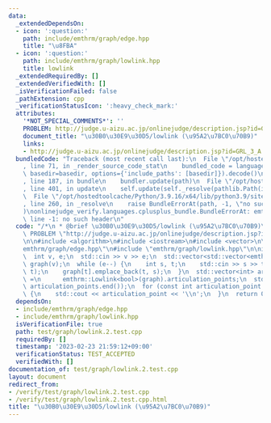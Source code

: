 ```yaml
---
data:
  _extendedDependsOn:
  - icon: ':question:'
    path: include/emthrm/graph/edge.hpp
    title: "\u8FBA"
  - icon: ':question:'
    path: include/emthrm/graph/lowlink.hpp
    title: lowlink
  _extendedRequiredBy: []
  _extendedVerifiedWith: []
  _isVerificationFailed: false
  _pathExtension: cpp
  _verificationStatusIcon: ':heavy_check_mark:'
  attributes:
    '*NOT_SPECIAL_COMMENTS*': ''
    PROBLEM: http://judge.u-aizu.ac.jp/onlinejudge/description.jsp?id=GRL_3_A
    document_title: "\u30B0\u30E9\u30D5/lowlink (\u95A2\u7BC0\u70B9)"
    links:
    - http://judge.u-aizu.ac.jp/onlinejudge/description.jsp?id=GRL_3_A
  bundledCode: "Traceback (most recent call last):\n  File \"/opt/hostedtoolcache/Python/3.9.16/x64/lib/python3.9/site-packages/onlinejudge_verify/documentation/build.py\"\
    , line 71, in _render_source_code_stat\n    bundled_code = language.bundle(stat.path,\
    \ basedir=basedir, options={'include_paths': [basedir]}).decode()\n  File \"/opt/hostedtoolcache/Python/3.9.16/x64/lib/python3.9/site-packages/onlinejudge_verify/languages/cplusplus.py\"\
    , line 187, in bundle\n    bundler.update(path)\n  File \"/opt/hostedtoolcache/Python/3.9.16/x64/lib/python3.9/site-packages/onlinejudge_verify/languages/cplusplus_bundle.py\"\
    , line 401, in update\n    self.update(self._resolve(pathlib.Path(included), included_from=path))\n\
    \  File \"/opt/hostedtoolcache/Python/3.9.16/x64/lib/python3.9/site-packages/onlinejudge_verify/languages/cplusplus_bundle.py\"\
    , line 260, in _resolve\n    raise BundleErrorAt(path, -1, \"no such header\"\
    )\nonlinejudge_verify.languages.cplusplus_bundle.BundleErrorAt: emthrm/graph/edge.hpp:\
    \ line -1: no such header\n"
  code: "/*\n * @brief \u30B0\u30E9\u30D5/lowlink (\u95A2\u7BC0\u70B9)\n */\n#define\
    \ PROBLEM \"http://judge.u-aizu.ac.jp/onlinejudge/description.jsp?id=GRL_3_A\"\
    \n\n#include <algorithm>\n#include <iostream>\n#include <vector>\n\n#include \"\
    emthrm/graph/edge.hpp\"\n#include \"emthrm/graph/lowlink.hpp\"\n\nint main() {\n\
    \  int v, e;\n  std::cin >> v >> e;\n  std::vector<std::vector<emthrm::Edge<bool>>>\
    \ graph(v);\n  while (e--) {\n    int s, t;\n    std::cin >> s >> t;\n    graph[s].emplace_back(s,\
    \ t);\n    graph[t].emplace_back(t, s);\n  }\n  std::vector<int> articulation_points\
    \ =\n      emthrm::Lowlink<bool>(graph).articulation_points;\n  std::sort(articulation_points.begin(),\
    \ articulation_points.end());\n  for (const int articulation_point : articulation_points)\
    \ {\n    std::cout << articulation_point << '\\n';\n  }\n  return 0;\n}\n"
  dependsOn:
  - include/emthrm/graph/edge.hpp
  - include/emthrm/graph/lowlink.hpp
  isVerificationFile: true
  path: test/graph/lowlink.2.test.cpp
  requiredBy: []
  timestamp: '2023-02-23 21:59:12+09:00'
  verificationStatus: TEST_ACCEPTED
  verifiedWith: []
documentation_of: test/graph/lowlink.2.test.cpp
layout: document
redirect_from:
- /verify/test/graph/lowlink.2.test.cpp
- /verify/test/graph/lowlink.2.test.cpp.html
title: "\u30B0\u30E9\u30D5/lowlink (\u95A2\u7BC0\u70B9)"
---
```

